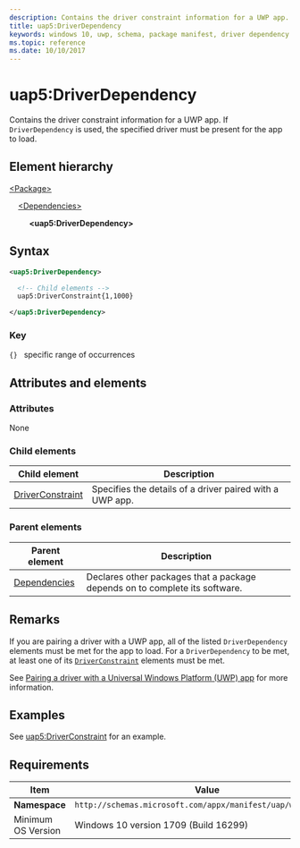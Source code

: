 ```yaml
---
description: Contains the driver constraint information for a UWP app.
title: uap5:DriverDependency
keywords: windows 10, uwp, schema, package manifest, driver dependency
ms.topic: reference
ms.date: 10/10/2017
---
```


# uap5:DriverDependency

Contains the driver constraint information for a UWP app. If `DriverDependency` is used, the specified driver must be present for the app to load.

## Element hierarchy

[\<Package\>](element-package.md)

&nbsp;&nbsp;&nbsp;&nbsp;[\<Dependencies\>](element-dependencies.md)

&nbsp;&nbsp;&nbsp;&nbsp; &nbsp;&nbsp;&nbsp;&nbsp;**\<uap5:DriverDependency\>**

## Syntax

```xml
<uap5:DriverDependency>

  <!-- Child elements -->
  uap5:DriverConstraint{1,1000}

</uap5:DriverDependency>
```

### Key

`{}`   specific range of occurrences

## Attributes and elements

### Attributes

None

### Child elements

| Child element | Description |
|-|-|
| [DriverConstraint](element-uap5-DriverConstraint.md) | Specifies the details of a driver paired with a UWP app. |

### Parent elements

| Parent element | Description |
|-|-|
| [Dependencies](element-dependencies.md) | Declares other packages that a package depends on to complete its software. |

## Remarks

If you are pairing a driver with a UWP app, all of the listed `DriverDependency` elements must be met for the app to load. For a `DriverDependency` to be met, at least one of its [`DriverConstraint`](element-uap5-DriverConstraint.md) elements must be met.

See [Pairing a driver with a Universal Windows Platform (UWP) app](/windows-hardware/drivers/install/pairing-app-and-driver-versions) for more information.

## Examples

See [uap5:DriverConstraint](element-uap5-DriverConstraint.md) for an example.

## Requirements

| Item | Value |
|--|--|
| **Namespace** | `http://schemas.microsoft.com/appx/manifest/uap/windows10/5` |
| Minimum OS Version | Windows 10 version 1709 (Build 16299) |
